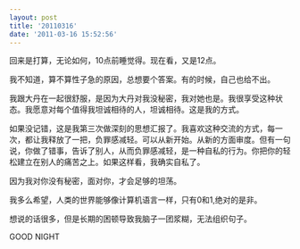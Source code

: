 ```yaml
---
layout: post
title: '20110316'
date: '2011-03-16 15:52:56'
---
```



 回来是打算，无论如何，10点前睡觉得。现在看，又是12点。

 我不知道，算不算性子急的原因，总想要个答案。有的时候，自己也给不出。

 我跟大丹在一起很舒服，是因为大丹对我没秘密，我对她也是。我很享受这种状态。我愿意对每个值得我坦诚相待的人，坦诚相待。这是我的方式。

 如果没记错，这是我第三次做深刻的思想汇报了。我喜欢这种交流的方式，每一次，都让我释放了一把，负罪感减轻。可以从新开始。从新的方面审度。但有一句说，你做了错事，告诉了别人，从而负罪感减轻，是一种自私的行为。你把你的轻松建立在别人的痛苦之上。如果这样看，我确实自私了。

 因为我对你没有秘密，面对你，才会足够的坦荡。

 我多么希望，人类的世界能够像计算机语言一样，只有0和1,绝对的是非。

 想说的话很多，但是长期的困顿导致我脑子一团浆糊，无法组织句子。

 GOOD NIGHT


